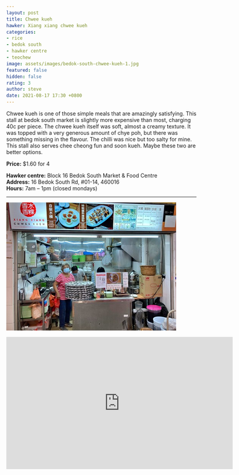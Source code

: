 ```yaml
---
layout: post
title: Chwee kueh
hawker: Xiang xiang chwee kueh
categories:
- rice
- bedok south
- hawker centre
- teochew
image: assets/images/bedok-south-chwee-kueh-1.jpg
featured: false
hidden: false
rating: 3
author: steve
date: 2021-08-17 17:30 +0800
---
```

Chwee kueh is one of those simple meals that are amazingly satisfying. This stall at bedok south market is slightly more expensive than most, charging 40c per piece. The chwee kueh itself was soft, almost a creamy texture. It was topped with a very generous amount of chye poh, but there was something missing in the flavour. The chilli was nice but too salty for mine. This stall also serves chee cheong fun and soon kueh. Maybe these two are better options.

**Price:** $1.60 for 4  

**Hawker centre:** Block 16 Bedok South Market & Food Centre  
**Address:** 16 Bedok South Rd, #01-14, 460016  
**Hours:** 7am – 1pm (closed mondays)  

***  

![Xiang xiang chwee kueh](/assets/images/bedok-south-chwee-kueh-2.jpg "Xiang xiang chwee kueh")

<iframe src="https://www.google.com/maps/embed?pb=!1m14!1m8!1m3!1d15955.033994123885!2d103.935054!3d1.3206481!3m2!1i1024!2i768!4f13.1!3m3!1m2!1s0x0%3A0x714686f7ceb0dad5!2sBlock%2016%20Bedok%20South%20Market%20%26%20Food%20Centre!5e0!3m2!1sen!2ssg!4v1629178820137!5m2!1sen!2ssg" width="600" height="350" style="border:0;" allowfullscreen="" loading="lazy"></iframe>